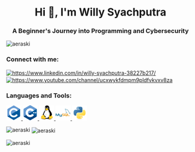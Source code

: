 <h1 align="center">Hi 👋, I'm Willy Syachputra</h1>
<h3 align="center">A Beginner's Journey into Programming and Cybersecurity</h3>
<p align="left"> <img src="https://komarev.com/ghpvc/?username=aeraski&label=Profile%20views&color=0e75b6&style=flat" alt="aeraski" /> </p>


<h3 align="left">Connect with me:</h3>
<p align="left">
<a href="https://linkedin.com/in/https://www.linkedin.com/in/willy-syachputra-38227b217/" target="blank"><img align="center" src="https://raw.githubusercontent.com/rahuldkjain/github-profile-readme-generator/master/src/images/icons/Social/linked-in-alt.svg" alt="https://www.linkedin.com/in/willy-syachputra-38227b217/" height="30" width="40" /></a>
<a href="https://www.youtube.com/c/https://www.youtube.com/channel/ucxwykfdmpm9pldfvkvxv8za" target="blank"><img align="center" src="https://raw.githubusercontent.com/rahuldkjain/github-profile-readme-generator/master/src/images/icons/Social/youtube.svg" alt="https://www.youtube.com/channel/ucxwykfdmpm9pldfvkvxv8za" height="30" width="40" /></a>
</p>

<h3 align="left">Languages and Tools:</h3>
<p align="left"> <a href="https://www.cprogramming.com/" target="_blank" rel="noreferrer"> <img src="https://raw.githubusercontent.com/devicons/devicon/master/icons/c/c-original.svg" alt="c" width="40" height="40"/> </a> <a href="https://www.w3schools.com/cpp/" target="_blank" rel="noreferrer"> <img src="https://raw.githubusercontent.com/devicons/devicon/master/icons/cplusplus/cplusplus-original.svg" alt="cplusplus" width="40" height="40"/> </a> <a href="https://www.linux.org/" target="_blank" rel="noreferrer"> <img src="https://raw.githubusercontent.com/devicons/devicon/master/icons/linux/linux-original.svg" alt="linux" width="40" height="40"/> </a> <a href="https://www.mysql.com/" target="_blank" rel="noreferrer"> <img src="https://raw.githubusercontent.com/devicons/devicon/master/icons/mysql/mysql-original-wordmark.svg" alt="mysql" width="40" height="40"/> </a> <a href="https://www.python.org" target="_blank" rel="noreferrer"> <img src="https://raw.githubusercontent.com/devicons/devicon/master/icons/python/python-original.svg" alt="python" width="40" height="40"/> </a> </p>

<p><img align="left" src="https://github-readme-stats.vercel.app/api/top-langs?username=aeraski&show_icons=true&locale=en&layout=compact" alt="aeraski" /></p>

<p>&nbsp;<img align="center" src="https://github-readme-stats.vercel.app/api?username=aeraski&show_icons=true&locale=en" alt="aeraski" /></p>

<p><img align="center" src="https://github-readme-streak-stats.herokuapp.com/?user=aeraski&" alt="aeraski" /></p>
